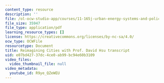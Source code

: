```yaml
---
content_type: resource
description: ''
file: /ol-ocw-studio-app/courses/11-165j-urban-energy-systems-and-policy-fall-2022/R9ye_QZeWEU_transcript.pdf
file_size: 35947
file_type: application/pdf
learning_resource_types: []
license: https://creativecommons.org/licenses/by-nc-sa/4.0/
ocw_type: OCWFile
resourcetype: Document
title: Reimagining Cities with Prof. David Hsu transcript
uid: e07bd427-37dc-4ce0-ab99-bc94e60b3109
video_files:
  video_thumbnail_file: null
video_metadata:
  youtube_id: R9ye_QZeWEU
---
```

